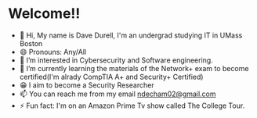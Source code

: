 # Welcome!!
- 👋 Hi, My name is Dave Durell, I'm an undergrad studying IT in UMass Boston
- 😄 Pronouns: Any/All
- 👀 I’m interested in Cybersecurity and Software engineering. 
- 🌱 I’m currently learning the materials of the Network+ exam to become certified(I'm alrady CompTIA A+ and Security+ Certified)
- 😁 I aim to become a Security Researcher
- 📫 You can reach me from my email ndecham02@gmail.com
- ⚡ Fun fact: I'm on an Amazon Prime Tv show called The College Tour.

<!---
Durell-gotpwned/Durell-gotpwned is a ✨ special ✨ repository because its `README.md` (this file) appears on your GitHub profile.
You can click the Preview link to take a look at your changes.
--->
